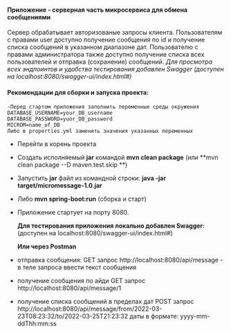 #### Приложение - серверная часть микросервиса для обмена сообщениями

Сервер обрабатывает авторизованые запросы клиента.
Пользователям с правами user доступно получение сообщения по id и получение списка сообщений в указанном диапазоне дат.
Пользователю с правами администратора также доступно получение списка всех пользователей и отправка (сохранение) 
сообщений.
 *Для просмотра всех эндпоинтов и удобства тестирования добавлен Swagger (доступен на localhost:8080/swagger-ui/index.html#)*
#### Рекомендации для сборки и запуска проекта:
```
-Перед стартом приложения заполнить переменные среды окружения
DATABASE_USERNAME=your_DB_username
DATABASE_PASSWORD=yuor_DB_password
MICROM=name_of_DB
Либо в properties.yml заменить значения указанных переменных
```
- Перейти в корень проекта
- Создать исполняемый **jar** командой  **mvn clean package** (или **mvn clean package --D maven.test.skip **)
- Запустить **jar** файл из командной строки: **java -jar target/micromessage-1.0.jar**
- Либо **mvn spring-boot:run** (сборка и старт)
- Приложение стартует на порту 8080.


  **Для тестирования приложения локально добавлен Swagger:** (доступен на localhost:8080/swagger-ui/index.html#)

  **Или через Postman**
- отправка сообщения: GET запрос http://localhost:8080/api/message - в теле запроса ввести текст сообщения
- получение сообщения по айди GET запрос http://localhost:8080/api/message/1
- получение списка сообщений в пределах дат POST запрос
  http://localhost:8080/api/message/from/2022-03-23T08:23:32/to/2022-03-25T21:23:32
  даты в формате: yyyy-mm-ddThh:mm:ss
